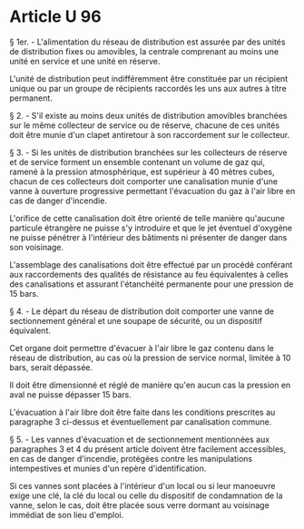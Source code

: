# Article U 96

§ 1er. - L'alimentation du réseau de distribution est assurée par des unités de distribution fixes ou amovibles, la centrale comprenant au moins une unité en service et une unité en réserve.

L'unité de distribution peut indifféremment être constituée par un récipient unique ou par un groupe de récipients raccordés les uns aux autres à titre permanent.

§ 2. - S'il existe au moins deux unités de distribution amovibles branchées sur le même collecteur de service ou de réserve, chacune de ces unités doit être munie d'un clapet antiretour à son raccordement sur le collecteur.

§ 3. - Si les unités de distribution branchées sur les collecteurs de réserve et de service forment un ensemble contenant un volume de gaz qui, ramené à la pression atmosphérique, est supérieur à 40 mètres cubes, chacun de ces collecteurs doit comporter une canalisation munie d'une vanne à ouverture progressive permettant l'évacuation du gaz à l'air libre en cas de danger d'incendie.

L'orifice de cette canalisation doit être orienté de telle manière qu'aucune particule étrangère ne puisse s'y introduire et que le jet éventuel d'oxygène ne puisse pénétrer à l'intérieur des bâtiments ni présenter de danger dans son voisinage.

L'assemblage des canalisations doit être effectué par un procédé conférant aux raccordements des qualités de résistance au feu équivalentes à celles des canalisations et assurant l'étanchéité permanente pour une pression de 15 bars.

§ 4. - Le départ du réseau de distribution doit comporter une vanne de sectionnement général et une soupape de sécurité, ou un dispositif équivalent.

Cet organe doit permettre d'évacuer à l'air libre le gaz contenu dans le réseau de distribution, au cas où la pression de service normal, limitée à 10 bars, serait dépassée.

Il doit être dimensionné et réglé de manière qu'en aucun cas la pression en aval ne puisse dépasser 15 bars.

L'évacuation à l'air libre doit être faite dans les conditions prescrites au paragraphe 3 ci-dessus et éventuellement par canalisation commune.

§ 5. - Les vannes d'évacuation et de sectionnement mentionnées aux paragraphes 3 et 4 du présent article doivent être facilement accessibles, en cas de danger d'incendie, protégées contre les manipulations intempestives et munies d'un repère d'identification.

Si ces vannes sont placées à l'intérieur d'un local ou si leur manoeuvre exige une clé, la clé du local ou celle du dispositif de condamnation de la vanne, selon le cas, doit être placée sous verre dormant au voisinage immédiat de son lieu d'emploi.
